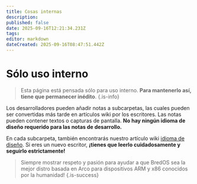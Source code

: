 ```yaml
---
title: Cosas internas
description:
published: false
date: 2025-09-16T12:21:34.231Z
tags:
editor: markdown
dateCreated: 2025-09-16T08:47:51.442Z
---
```


# Sólo uso interno

> Esta página está pensada sólo para uso interno. **Para mantenerlo así, tiene que permanecer inédito**.
> {.is-info}

Los desarrolladores pueden añadir notas a subcarpetas, las cuales pueden ser convertidas más tarde en artículos wiki por los escritores. Las notas pueden contener textos o capturas de pantalla. **No hay ningún idioma de diseño requerido para las notas de desarrollo.**

En cada subcarpeta, también encontrarás nuestro artículo wiki [idioma de diseño](/en/internal-bred-stuff/design-language). Si eres un nuevo escritor, **¡tienes que leerlo cuidadosamente y seguirlo estrictamente!**

> Siempre mostrar respeto y pasión para ayudar a que BredOS sea la mejor distro basada en Arco para dispositivos ARM y x86 conocidos por la humanidad!
> {.is-success}
